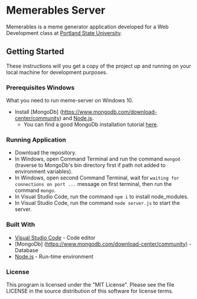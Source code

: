 # Memerables Server

Memerables is a meme generator application developed for a Web Development class at [Portland State University](https://www.pdx.edu/).

## Getting Started

These instructions will you get a copy of the project up and running on your local machine for development purposes.

### Prerequisites Windows

What you need to run meme-server on Windows 10.

- Install [MongoDb] (https://www.mongodb.com/download-center/community) and [Node.js](https://nodejs.org/en/). 
  - You can find a good MongoDb installation tutorial [here](https://www.youtube.com/watch?v=FwMwO8pXfq0&t=662s).

### Running Application

- Download the repository.
- In Windows, open Command Terminal and run the command `mongod` (traverse to MongoDb's bin directory first if path not added to environment variables).
- In Windows, open second Command Terminal, wait for `waiting for connections on port ...` message on first terminal, then run the command `mongo`.
- In Visual Studio Code, run the command `npm i` to install node_modules.
- In Visual Studio Code, run the command `node server.js` to start the server.

### Built With

- [Visual Studio Code](https://code.visualstudio.com) - Code editor
- [MongoDb] (https://www.mongodb.com/download-center/community) - Database
- [Node.js](https://nodejs.org/en/) - Run-time environment

### License

This program is licensed under the "MIT License". Please see the file LICENSE in the source distribution of this software for license terms.